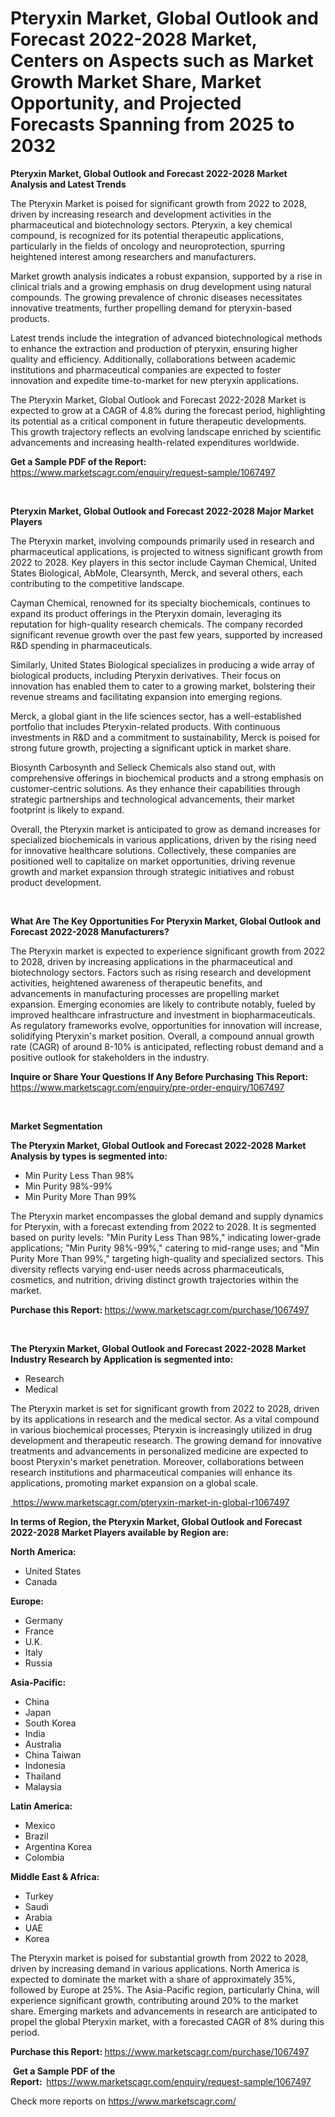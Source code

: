<p><h1>Pteryxin Market, Global Outlook and Forecast 2022-2028 Market, Centers on Aspects such as Market Growth Market Share, Market Opportunity, and Projected Forecasts Spanning from 2025 to 2032</h1></p><p><strong>Pteryxin Market, Global Outlook and Forecast 2022-2028 Market Analysis and Latest Trends</strong></p>
<p><p>The Pteryxin Market is poised for significant growth from 2022 to 2028, driven by increasing research and development activities in the pharmaceutical and biotechnology sectors. Pteryxin, a key chemical compound, is recognized for its potential therapeutic applications, particularly in the fields of oncology and neuroprotection, spurring heightened interest among researchers and manufacturers. </p><p>Market growth analysis indicates a robust expansion, supported by a rise in clinical trials and a growing emphasis on drug development using natural compounds. The growing prevalence of chronic diseases necessitates innovative treatments, further propelling demand for pteryxin-based products. </p><p>Latest trends include the integration of advanced biotechnological methods to enhance the extraction and production of pteryxin, ensuring higher quality and efficiency. Additionally, collaborations between academic institutions and pharmaceutical companies are expected to foster innovation and expedite time-to-market for new pteryxin applications.</p><p>The Pteryxin Market, Global Outlook and Forecast 2022-2028 Market is expected to grow at a CAGR of 4.8% during the forecast period, highlighting its potential as a critical component in future therapeutic developments. This growth trajectory reflects an evolving landscape enriched by scientific advancements and increasing health-related expenditures worldwide.</p></p>
<p><strong>Get a Sample PDF of the Report:&nbsp;</strong> <a href="https://www.marketscagr.com/enquiry/request-sample/1067497?utm_campaign=2384&utm_medium=2&utm_source=Github&utm_content=ia&utm_term=21032025&utm_id=pteryxin-market-global-outlook-and-forecast-2022-2028">https://www.marketscagr.com/enquiry/request-sample/1067497</a></p>
<p>&nbsp;</p>
<p><strong>Pteryxin Market, Global Outlook and Forecast 2022-2028 Major Market Players</strong></p>
<p><p>The Pteryxin market, involving compounds primarily used in research and pharmaceutical applications, is projected to witness significant growth from 2022 to 2028. Key players in this sector include Cayman Chemical, United States Biological, AbMole, Clearsynth, Merck, and several others, each contributing to the competitive landscape.</p><p>Cayman Chemical, renowned for its specialty biochemicals, continues to expand its product offerings in the Pteryxin domain, leveraging its reputation for high-quality research chemicals. The company recorded significant revenue growth over the past few years, supported by increased R&D spending in pharmaceuticals.</p><p>Similarly, United States Biological specializes in producing a wide array of biological products, including Pteryxin derivatives. Their focus on innovation has enabled them to cater to a growing market, bolstering their revenue streams and facilitating expansion into emerging regions.</p><p>Merck, a global giant in the life sciences sector, has a well-established portfolio that includes Pteryxin-related products. With continuous investments in R&D and a commitment to sustainability, Merck is poised for strong future growth, projecting a significant uptick in market share.</p><p>Biosynth Carbosynth and Selleck Chemicals also stand out, with comprehensive offerings in biochemical products and a strong emphasis on customer-centric solutions. As they enhance their capabilities through strategic partnerships and technological advancements, their market footprint is likely to expand.</p><p>Overall, the Pteryxin market is anticipated to grow as demand increases for specialized biochemicals in various applications, driven by the rising need for innovative healthcare solutions. Collectively, these companies are positioned well to capitalize on market opportunities, driving revenue growth and market expansion through strategic initiatives and robust product development.</p></p>
<p>&nbsp;</p>
<p><strong>What Are The Key Opportunities For Pteryxin Market, Global Outlook and Forecast 2022-2028 Manufacturers?</strong></p>
<p><p>The Pteryxin market is expected to experience significant growth from 2022 to 2028, driven by increasing applications in the pharmaceutical and biotechnology sectors. Factors such as rising research and development activities, heightened awareness of therapeutic benefits, and advancements in manufacturing processes are propelling market expansion. Emerging economies are likely to contribute notably, fueled by improved healthcare infrastructure and investment in biopharmaceuticals. As regulatory frameworks evolve, opportunities for innovation will increase, solidifying Pteryxin's market position. Overall, a compound annual growth rate (CAGR) of around 8-10% is anticipated, reflecting robust demand and a positive outlook for stakeholders in the industry.</p></p>
<p><strong>Inquire or Share Your Questions If Any Before Purchasing This Report:</strong> <a href="https://www.marketscagr.com/enquiry/pre-order-enquiry/1067497?utm_campaign=2384&utm_medium=2&utm_source=Github&utm_content=ia&utm_term=21032025&utm_id=pteryxin-market-global-outlook-and-forecast-2022-2028">https://www.marketscagr.com/enquiry/pre-order-enquiry/1067497</a></p>
<p>&nbsp;</p>
<p><strong>Market Segmentation</strong></p>
<p><strong>The Pteryxin Market, Global Outlook and Forecast 2022-2028 Market Analysis by types is segmented into:</strong></p>
<p><ul><li>Min Purity Less Than 98%</li><li>Min Purity 98%-99%</li><li>Min Purity More Than 99%</li></ul></p>
<p><p>The Pteryxin market encompasses the global demand and supply dynamics for Pteryxin, with a forecast extending from 2022 to 2028. It is segmented based on purity levels: "Min Purity Less Than 98%," indicating lower-grade applications; "Min Purity 98%-99%," catering to mid-range uses; and "Min Purity More Than 99%," targeting high-quality and specialized sectors. This diversity reflects varying end-user needs across pharmaceuticals, cosmetics, and nutrition, driving distinct growth trajectories within the market.</p></p>
<p><strong>Purchase this Report:&nbsp;</strong><a href="https://www.marketscagr.com/purchase/1067497?utm_campaign=2384&utm_medium=2&utm_source=Github&utm_content=ia&utm_term=21032025&utm_id=pteryxin-market-global-outlook-and-forecast-2022-2028">https://www.marketscagr.com/purchase/1067497</a></p>
<p>&nbsp;</p>
<p><strong>The Pteryxin Market, Global Outlook and Forecast 2022-2028 Market Industry Research by Application is segmented into:</strong></p>
<p><ul><li>Research</li><li>Medical</li></ul></p>
<p><p>The Pteryxin market is set for significant growth from 2022 to 2028, driven by its applications in research and the medical sector. As a vital compound in various biochemical processes, Pteryxin is increasingly utilized in drug development and therapeutic research. The growing demand for innovative treatments and advancements in personalized medicine are expected to boost Pteryxin's market penetration. Moreover, collaborations between research institutions and pharmaceutical companies will enhance its applications, promoting market expansion on a global scale.</p></p>
<p><a href="https://www.marketscagr.com/pteryxin-market-in-global-r1067497?utm_campaign=2384&utm_medium=2&utm_source=Github&utm_content=ia&utm_term=21032025&utm_id=pteryxin-market-global-outlook-and-forecast-2022-2028">&nbsp;https://www.marketscagr.com/pteryxin-market-in-global-r1067497</a></p>
<p><strong>In terms of Region, the Pteryxin Market, Global Outlook and Forecast 2022-2028 Market Players available by Region are:</strong></p>
<p>
    <p> <strong> North America: </strong>
        <ul>
            <li>United States</li>
            <li>Canada</li>
        </ul>
        </p> 
    <p> <strong> Europe: </strong>
        <ul>
            <li>Germany</li>
            <li>France</li>
            <li>U.K.</li>
            <li>Italy</li>
            <li>Russia</li>
        </ul>
        </p> 
    <p> <strong> Asia-Pacific: </strong>
        <ul>
            <li>China</li>
            <li>Japan</li>
            <li>South Korea</li>
            <li>India</li>
            <li>Australia</li>
            <li>China Taiwan</li>
            <li>Indonesia</li>
            <li>Thailand</li>
            <li>Malaysia</li>
        </ul>
        </p> 
    <p> <strong> Latin America: </strong>
        <ul>
            <li>Mexico</li>
            <li>Brazil</li>
            <li>Argentina Korea</li>
            <li>Colombia</li>
        </ul>
        </p> 
    <p> <strong> Middle East & Africa: </strong>
        <ul>
            <li>Turkey</li>
            <li>Saudi</li>
            <li>Arabia</li>
            <li>UAE</li>
            <li>Korea</li>
        </ul>
    </p>
    </p>
<p><p>The Pteryxin market is poised for substantial growth from 2022 to 2028, driven by increasing demand in various applications. North America is expected to dominate the market with a share of approximately 35%, followed by Europe at 25%. The Asia-Pacific region, particularly China, will experience significant growth, contributing around 20% to the market share. Emerging markets and advancements in research are anticipated to propel the global Pteryxin market, with a forecasted CAGR of 8% during this period.</p></p>
<p><strong>Purchase this Report: </strong><a href="https://www.marketscagr.com/purchase/1067497?utm_campaign=2384&utm_medium=2&utm_source=Github&utm_content=ia&utm_term=21032025&utm_id=pteryxin-market-global-outlook-and-forecast-2022-2028">https://www.marketscagr.com/purchase/1067497</a></p>
<p>&nbsp;<strong>Get a Sample PDF of the Report:&nbsp;&nbsp;</strong><a href="https://www.marketscagr.com/enquiry/request-sample/1067497?utm_campaign=2384&utm_medium=2&utm_source=Github&utm_content=ia&utm_term=21032025&utm_id=pteryxin-market-global-outlook-and-forecast-2022-2028">https://www.marketscagr.com/enquiry/request-sample/1067497</a></p>
<p><strong></strong></p>
<p>Check more reports on <a href="https://www.marketscagr.com/?utm_campaign=2384&utm_medium=2&utm_source=Github&utm_content=ia&utm_term=21032025&utm_id=pteryxin-market-global-outlook-and-forecast-2022-2028">https://www.marketscagr.com/</a></p>